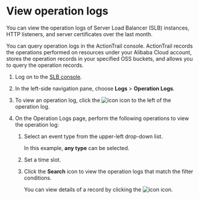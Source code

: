 # View operation logs

You can view the operation logs of Server Load Balancer \(SLB\) instances, HTTP listeners, and server certificates over the last month.

You can query operation logs in the ActionTrail console. ActionTrail records the operations performed on resources under your Alibaba Cloud account, stores the operation records in your specified OSS buckets, and allows you to query the operation records.

1.  Log on to the [SLB console](https://slb.console.aliyun.com/slb).

2.  In the left-side navigation pane, choose **Logs** \> **Operation Logs**.

3.  To view an operation log, click the ![icon](https://static-aliyun-doc.oss-accelerate.aliyuncs.com/assets/img/en-US/1558921161/p230645.png) icon to the left of the operation log.

4.  On the Operation Logs page, perform the following operations to view the operation log:

    1.  Select an event type from the upper-left drop-down list.

        In this example, **any type** can be selected.

    2.  Set a time slot.

    3.  Click the **Search** icon to view the operation logs that match the filter conditions.

        You can view details of a record by clicking the ![icon](https://static-aliyun-doc.oss-accelerate.aliyuncs.com/assets/img/en-US/1558921161/p230645.png) icon.


